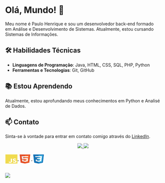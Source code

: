 # Olá, Mundo! 👋

Meu nome é Paulo Henrique e sou um desenvolvedor back-end formado em Análise e Desenvolvimento de Sistemas. Atualmente, estou cursando Sistemas de Informações.

## 🛠️ Habilidades Técnicas

- **Linguagens de Programação**: Java, HTML, CSS, SQL, PHP, Python
- **Ferramentas e Tecnologias**: Git, GitHub

## 📚 Estou Aprendendo

Atualmente, estou aprofundando meus conhecimentos em Python e Analisé de Dados.

## 📫 Contato

Sinta-se à vontade para entrar em contato comigo através do [LinkedIn](https://www.linkedin.com/in/phlvss/).


<div align="center">
  <a href="https://github.com/phlvss">
  <img height="180em" src="https://github-readme-stats.vercel.app/api?username=phlvss&show_icons=true&theme=dracula&include_all_commits=true&count_private=true"/>
  <img height="180em" src="https://github-readme-stats.vercel.app/api/top-langs/?username=phlvss&layout=compact&langs_count=7&theme=dracula"/>
</div>
<div style="display: inline_block"><br>
  <img align="center" alt="Rafa-Js" height="30" width="40" src="https://raw.githubusercontent.com/devicons/devicon/master/icons/javascript/javascript-plain.svg">
  <img align="center" alt="Rafa-HTML" height="30" width="40" src="https://raw.githubusercontent.com/devicons/devicon/master/icons/html5/html5-original.svg">
  <img align="center" alt="Rafa-CSS" height="30" width="40" src="https://raw.githubusercontent.com/devicons/devicon/master/icons/css3/css3-original.svg">

</div>
  
  ##
 
<div> 
  <a href="https://www.linkedin.com/in/phlvss/" target="_blank"><img src="https://img.shields.io/badge/-LinkedIn-%230077B5?style=for-the-badge&logo=linkedin&logoColor=white" target="_blank"></a> 
 
 
</div>


